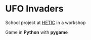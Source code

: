 # UFO Invaders
School project at [HETIC](https://www.hetic.net/) in a workshop

Game in **Python** with **pygame**
